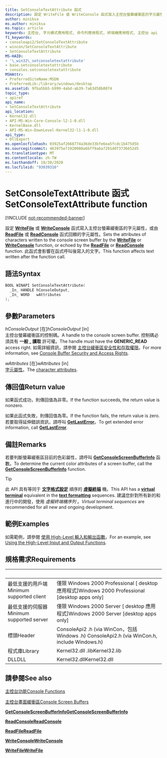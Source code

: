```yaml
---
title: SetConsoleTextAttribute 函式
description: 設定 WriteFile 或 WriteConsole 函式寫入主控台螢幕緩衝區的字元屬性，或由 ReadFile 或 ReadConsole 函式回顯的字元屬性。
author: miniksa
ms.author: miniksa
ms.topic: article
keywords: 主控台, 字元模式應用程式, 命令列應用程式, 終端機應用程式, 主控台 api
f1_keywords:
- consoleapi2/SetConsoleTextAttribute
- wincon/SetConsoleTextAttribute
- SetConsoleTextAttribute
MS-HAID:
- '\_win32\_setconsoletextattribute'
- base.setconsoletextattribute
- consoles.setconsoletextattribute
MSHAttr:
- PreferredSiteName:MSDN
- PreferredLib:/library/windows/desktop
ms.assetid: 9fba5bb5-b999-4abd-ab39-7a63d58b8074
topic_type:
- apiref
api_name:
- SetConsoleTextAttribute
api_location:
- Kernel32.dll
- API-MS-Win-Core-Console-l2-1-0.dll
- KernelBase.dll
- API-MS-Win-DownLevel-Kernel32-l1-1-0.dll
api_type:
- DllExport
ms.openlocfilehash: 03925af2668774a36de33bfe6ea5fcdc1b475d5b
ms.sourcegitcommit: 463975e71920908a6bff9a6a7291ddf3736652d5
ms.translationtype: MT
ms.contentlocale: zh-TW
ms.lasthandoff: 10/30/2020
ms.locfileid: "93039316"
---
```

# <a name="setconsoletextattribute-function"></a><span data-ttu-id="cd0f2-104">SetConsoleTextAttribute 函式</span><span class="sxs-lookup"><span data-stu-id="cd0f2-104">SetConsoleTextAttribute function</span></span>

[!INCLUDE [not-recommended-banner](./includes/not-recommended-banner.md)]

<span data-ttu-id="cd0f2-105">設定 [**WriteFile**](https://msdn.microsoft.com/library/windows/desktop/aa365747) 或 [**WriteConsole**](writeconsole.md) 函式寫入主控台螢幕緩衝區的字元屬性，或由 [**ReadFile**](https://msdn.microsoft.com/library/windows/desktop/aa365467) 或 [**ReadConsole**](readconsole.md) 函式回顯的字元屬性。</span><span class="sxs-lookup"><span data-stu-id="cd0f2-105">Sets the attributes of characters written to the console screen buffer by the [**WriteFile**](https://msdn.microsoft.com/library/windows/desktop/aa365747) or [**WriteConsole**](writeconsole.md) function, or echoed by the [**ReadFile**](https://msdn.microsoft.com/library/windows/desktop/aa365467) or [**ReadConsole**](readconsole.md) function.</span></span> <span data-ttu-id="cd0f2-106">此函式會影響在函式呼叫後寫入的文字。</span><span class="sxs-lookup"><span data-stu-id="cd0f2-106">This function affects text written after the function call.</span></span>

## <a name="syntax"></a><span data-ttu-id="cd0f2-107">語法</span><span class="sxs-lookup"><span data-stu-id="cd0f2-107">Syntax</span></span>

```C
BOOL WINAPI SetConsoleTextAttribute(
  _In_ HANDLE hConsoleOutput,
  _In_ WORD   wAttributes
);
```

## <a name="parameters"></a><span data-ttu-id="cd0f2-108">參數</span><span class="sxs-lookup"><span data-stu-id="cd0f2-108">Parameters</span></span>

<span data-ttu-id="cd0f2-109">*hConsoleOutput* \[在\]</span><span class="sxs-lookup"><span data-stu-id="cd0f2-109">*hConsoleOutput* \[in\]</span></span>  
<span data-ttu-id="cd0f2-110">主控台螢幕緩衝區的控制碼。</span><span class="sxs-lookup"><span data-stu-id="cd0f2-110">A handle to the console screen buffer.</span></span> <span data-ttu-id="cd0f2-111">控制碼必須具有 **一般 \_ 讀取** 許可權。</span><span class="sxs-lookup"><span data-stu-id="cd0f2-111">The handle must have the **GENERIC\_READ** access right.</span></span> <span data-ttu-id="cd0f2-112">如需詳細資訊，請參閱 [主控台緩衝區安全性和存取權限](console-buffer-security-and-access-rights.md)。</span><span class="sxs-lookup"><span data-stu-id="cd0f2-112">For more information, see [Console Buffer Security and Access Rights](console-buffer-security-and-access-rights.md).</span></span>

<span data-ttu-id="cd0f2-113">*wAttributes* \[在\]</span><span class="sxs-lookup"><span data-stu-id="cd0f2-113">*wAttributes* \[in\]</span></span>  
<span data-ttu-id="cd0f2-114">[字元屬性](console-screen-buffers.md#character-attributes)。</span><span class="sxs-lookup"><span data-stu-id="cd0f2-114">The [character attributes](console-screen-buffers.md#character-attributes).</span></span>

## <a name="return-value"></a><span data-ttu-id="cd0f2-115">傳回值</span><span class="sxs-lookup"><span data-stu-id="cd0f2-115">Return value</span></span>

<span data-ttu-id="cd0f2-116">如果函式成功，則傳回值為非零。</span><span class="sxs-lookup"><span data-stu-id="cd0f2-116">If the function succeeds, the return value is nonzero.</span></span>

<span data-ttu-id="cd0f2-117">如果此函式失敗，則傳回值為零。</span><span class="sxs-lookup"><span data-stu-id="cd0f2-117">If the function fails, the return value is zero.</span></span> <span data-ttu-id="cd0f2-118">若要取得延伸錯誤資訊，請呼叫 [**GetLastError**](https://msdn.microsoft.com/library/windows/desktop/ms679360)。</span><span class="sxs-lookup"><span data-stu-id="cd0f2-118">To get extended error information, call [**GetLastError**](https://msdn.microsoft.com/library/windows/desktop/ms679360).</span></span>

## <a name="remarks"></a><span data-ttu-id="cd0f2-119">備註</span><span class="sxs-lookup"><span data-stu-id="cd0f2-119">Remarks</span></span>

<span data-ttu-id="cd0f2-120">若要判斷螢幕緩衝區目前的色彩屬性，請呼叫 [**GetConsoleScreenBufferInfo**](getconsolescreenbufferinfo.md) 函數。</span><span class="sxs-lookup"><span data-stu-id="cd0f2-120">To determine the current color attributes of a screen buffer, call the [**GetConsoleScreenBufferInfo**](getconsolescreenbufferinfo.md) function.</span></span>

> [!TIP]
> <span data-ttu-id="cd0f2-121">此 API 具有等同于 **[文字格式設定](console-virtual-terminal-sequences.md#text-formatting)** 順序的 **[虛擬終端](console-virtual-terminal-sequences.md)** 機。</span><span class="sxs-lookup"><span data-stu-id="cd0f2-121">This API has a **[virtual terminal](console-virtual-terminal-sequences.md)** equivalent in the **[text formatting](console-virtual-terminal-sequences.md#text-formatting)** sequences.</span></span> <span data-ttu-id="cd0f2-122">建議您針對所有新的和進行中的開發，使用 _虛擬終端機序列_ 。</span><span class="sxs-lookup"><span data-stu-id="cd0f2-122">_Virtual terminal sequences_ are recommended for all new and ongoing development.</span></span>

## <a name="examples"></a><span data-ttu-id="cd0f2-123">範例</span><span class="sxs-lookup"><span data-stu-id="cd0f2-123">Examples</span></span>

<span data-ttu-id="cd0f2-124">如需範例，請參閱 [使用 High-Level 輸入和輸出函數](using-the-high-level-input-and-output-functions.md)。</span><span class="sxs-lookup"><span data-stu-id="cd0f2-124">For an example, see [Using the High-Level Input and Output Functions](using-the-high-level-input-and-output-functions.md).</span></span>

## <a name="requirements"></a><span data-ttu-id="cd0f2-125">規格需求</span><span class="sxs-lookup"><span data-stu-id="cd0f2-125">Requirements</span></span>

| &nbsp; | &nbsp; |
|-|-|
| <span data-ttu-id="cd0f2-126">最低支援的用戶端</span><span class="sxs-lookup"><span data-stu-id="cd0f2-126">Minimum supported client</span></span> | <span data-ttu-id="cd0f2-127">僅限 Windows 2000 Professional \[ desktop 應用程式\]</span><span class="sxs-lookup"><span data-stu-id="cd0f2-127">Windows 2000 Professional \[desktop apps only\]</span></span> |
| <span data-ttu-id="cd0f2-128">最低支援的伺服器</span><span class="sxs-lookup"><span data-stu-id="cd0f2-128">Minimum supported server</span></span> | <span data-ttu-id="cd0f2-129">僅限 Windows 2000 Server \[ desktop 應用程式\]</span><span class="sxs-lookup"><span data-stu-id="cd0f2-129">Windows 2000 Server \[desktop apps only\]</span></span> |
| <span data-ttu-id="cd0f2-130">標頭</span><span class="sxs-lookup"><span data-stu-id="cd0f2-130">Header</span></span> | <span data-ttu-id="cd0f2-131">ConsoleApi2 .h (via WinCon，包括 Windows .h) </span><span class="sxs-lookup"><span data-stu-id="cd0f2-131">ConsoleApi2.h (via WinCon.h, include Windows.h)</span></span> |
| <span data-ttu-id="cd0f2-132">程式庫</span><span class="sxs-lookup"><span data-stu-id="cd0f2-132">Library</span></span> | <span data-ttu-id="cd0f2-133">Kernel32.dll .lib</span><span class="sxs-lookup"><span data-stu-id="cd0f2-133">Kernel32.lib</span></span> |
| <span data-ttu-id="cd0f2-134">DLL</span><span class="sxs-lookup"><span data-stu-id="cd0f2-134">DLL</span></span> | <span data-ttu-id="cd0f2-135">Kernel32.dll</span><span class="sxs-lookup"><span data-stu-id="cd0f2-135">Kernel32.dll</span></span> |

## <a name="see-also"></a><span data-ttu-id="cd0f2-136">請參閱</span><span class="sxs-lookup"><span data-stu-id="cd0f2-136">See also</span></span>

[<span data-ttu-id="cd0f2-137">主控台功能</span><span class="sxs-lookup"><span data-stu-id="cd0f2-137">Console Functions</span></span>](console-functions.md)

[<span data-ttu-id="cd0f2-138">主控台畫面緩衝區</span><span class="sxs-lookup"><span data-stu-id="cd0f2-138">Console Screen Buffers</span></span>](console-screen-buffers.md)

[<span data-ttu-id="cd0f2-139">**GetConsoleScreenBufferInfo**</span><span class="sxs-lookup"><span data-stu-id="cd0f2-139">**GetConsoleScreenBufferInfo**</span></span>](getconsolescreenbufferinfo.md)

[<span data-ttu-id="cd0f2-140">**ReadConsole**</span><span class="sxs-lookup"><span data-stu-id="cd0f2-140">**ReadConsole**</span></span>](readconsole.md)

[<span data-ttu-id="cd0f2-141">**ReadFile**</span><span class="sxs-lookup"><span data-stu-id="cd0f2-141">**ReadFile**</span></span>](https://msdn.microsoft.com/library/windows/desktop/aa365467)

[<span data-ttu-id="cd0f2-142">**WriteConsole**</span><span class="sxs-lookup"><span data-stu-id="cd0f2-142">**WriteConsole**</span></span>](writeconsole.md)

[<span data-ttu-id="cd0f2-143">**WriteFile**</span><span class="sxs-lookup"><span data-stu-id="cd0f2-143">**WriteFile**</span></span>](https://msdn.microsoft.com/library/windows/desktop/aa365747)
